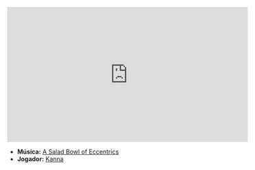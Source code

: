 <iframe width="560" height="315" src="https://www.youtube.com/embed/GQluibIpqBY?si=FoD14QUoHQsdGMbG" title="YouTube video player" frameborder="0" allow="accelerometer; autoplay; clipboard-write; encrypted-media; gyroscope; picture-in-picture; web-share" referrerpolicy="strict-origin-when-cross-origin" allowfullscreen></iframe>

- **Música:** [A Salad Bowl of Eccentrics](A%20Salad%20Bowl%20of%20Eccentrics.md)
- **Jogador:** [Kanna](../Membros/Kanna.md)
